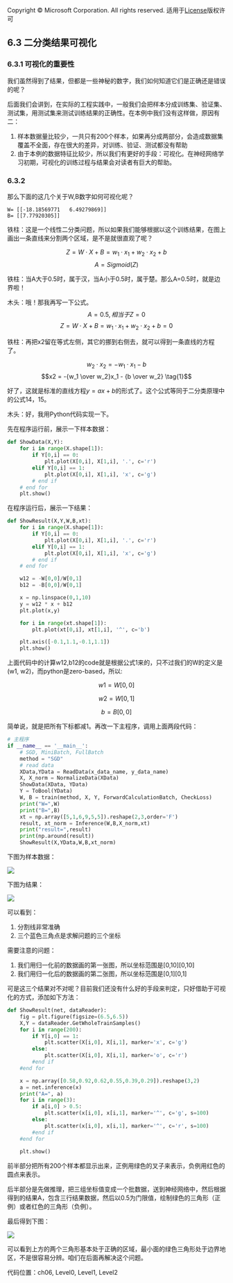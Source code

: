 Copyright © Microsoft Corporation. All rights reserved.
  适用于[License](https://github.com/Microsoft/ai-edu/blob/master/LICENSE.md)版权许可

## 6.3 二分类结果可视化

### 6.3.1 可视化的重要性

我们虽然得到了结果，但都是一些神秘的数字，我们如何知道它们是正确还是错误的呢？

后面我们会讲到，在实际的工程实践中，一般我们会把样本分成训练集、验证集、测试集，用测试集来测试训练结果的正确性。在本例中我们没有这样做，原因有二：
1. 样本数据量比较少，一共只有200个样本，如果再分成两部分，会造成数据集覆盖不全面，存在很大的差异，对训练、验证、测试都没有帮助
2. 由于本例的数据特征比较少，所以我们有更好的手段：可视化。在神经网络学习初期，可视化的训练过程与结果会对读者有巨大的帮助。

### 6.3.2 

那么下面的这几个关于W,B数字如何可视化呢？

```
W= [[-18.18569771   6.49279869]]
B= [[7.77920305]]
```

铁柱：这是一个线性二分类问题，所以如果我们能够根据以这个训练结果，在图上画出一条直线来分割两个区域，是不是就很直观了呢？



$$
Z = W \cdot X+B=w_{1} \cdot x_1 + w_{2} \cdot x_2 + b
$$
$$
A=Sigmoid(Z)
$$

铁柱：当A大于0.5时，属于汉，当A小于0.5时，属于楚。那么A=0.5时，就是边界啦！

木头：哦！那我再写一下公式。
$$A = 0.5, 相当于Z=0$$
$$Z = W \cdot X+B=w_{1} \cdot x_1 + w_{2} \cdot x_2 + b = 0$$

铁柱：再把x2留在等式左侧，其它的挪到右侧去，就可以得到一条直线的方程了。

$$w_{2} \cdot x_2 = -w_{1} \cdot x_1 - b$$
$$x2 = -{w_1 \over w_2}x_1 - {b \over w_2} \tag{1}$$

好了，这就是标准的直线方程$y=ax+b$的形式了。这个公式等同于二分类原理中的公式14，15。

木头：好，我用Python代码实现一下。

先在程序运行前，展示一下样本数据：

```Python
def ShowData(X,Y):
    for i in range(X.shape[1]):
        if Y[0,i] == 0:
            plt.plot(X[0,i], X[1,i], '.', c='r')
        elif Y[0,i] == 1:
            plt.plot(X[0,i], X[1,i], 'x', c='g')
        # end if
    # end for
    plt.show()
```

在程序运行后，展示一下结果：

```Python
def ShowResult(X,Y,W,B,xt):
    for i in range(X.shape[1]):
        if Y[0,i] == 0:
            plt.plot(X[0,i], X[1,i], '.', c='r')
        elif Y[0,i] == 1:
            plt.plot(X[0,i], X[1,i], 'x', c='g')
        # end if
    # end for

    w12 = -W[0,0]/W[0,1]
    b12 = -B[0,0]/W[0,1]

    x = np.linspace(0,1,10)
    y = w12 * x + b12
    plt.plot(x,y)

    for i in range(xt.shape[1]):
        plt.plot(xt[0,i], xt[1,i], '^', c='b')

    plt.axis([-0.1,1.1,-0.1,1.1])
    plt.show()
```
上面代码中的计算w12,b12的code就是根据公式1来的，只不过我们的W的定义是(w1, w2)，而python是zero-based，所以:

$$w1 = W[0,0]$$

$$w2 = W[0,1]$$

$$b = B[0,0]$$

简单说，就是把所有下标都减1。再改一下主程序，调用上面两段代码：

```Python
# 主程序
if __name__ == '__main__':
    # SGD, MiniBatch, FullBatch
    method = "SGD"
    # read data
    XData,YData = ReadData(x_data_name, y_data_name)
    X, X_norm = NormalizeData(XData)
    ShowData(XData, YData)
    Y = ToBool(YData)
    W, B = train(method, X, Y, ForwardCalculationBatch, CheckLoss)
    print("W=",W)
    print("B=",B)
    xt = np.array([5,1,6,9,5,5]).reshape(2,3,order='F')
    result, xt_norm = Inference(W,B,X_norm,xt)
    print("result=",result)
    print(np.around(result))
    ShowResult(X,YData,W,B,xt_norm)
```

下图为样本数据：

<img src="..\Images\6\binary_data.png">

下图为结果：

<img src="..\Images\6\binary_result.png">

可以看到：
1. 分割线非常准确
2. 三个蓝色三角点是求解问题的三个坐标

需要注意的问题：
1. 我们用归一化前的数据画的第一张图，所以坐标范围是[0,10][0,10]
2. 我们用归一化后的数据画的第二张图，所以坐标范围是[0,1][0,1]


可是这三个结果对不对呢？目前我们还没有什么好的手段来判定，只好借助于可视化的方式，添加如下方法：

```Python
def ShowResult(net, dataReader):
    fig = plt.figure(figsize=(6.5,6.5))
    X,Y = dataReader.GetWholeTrainSamples()
    for i in range(200):
        if Y[i,0] == 1:
            plt.scatter(X[i,0], X[i,1], marker='x', c='g')
        else:
            plt.scatter(X[i,0], X[i,1], marker='o', c='r')
        #end if
    #end for

    x = np.array([0.58,0.92,0.62,0.55,0.39,0.29]).reshape(3,2)
    a = net.inference(x)
    print("A=", a)
    for i in range(3):
        if a[i,0] > 0.5:
            plt.scatter(x[i,0], x[i,1], marker='^', c='g', s=100)
        else:
            plt.scatter(x[i,0], x[i,1], marker='^', c='r', s=100)
        #end if
    #end for
    
    plt.show()
```

前半部分把所有200个样本都显示出来，正例用绿色的叉子来表示，负例用红色的圆点来表示。

后半部分是先做推理，把三组坐标值变成一个批数据，送到神经网络中，然后根据得到的结果A，包含三行结果数据，然后以0.5为门限值，绘制绿色的三角形（正例）或者红色的三角形（负例）。

最后得到下图：

<img src="../Images/6/BinaryClassifierInference.png">

可以看到上方的两个三角形基本处于正确的区域，最小面的绿色三角形处于边界地区，不是很容易分辨。咱们在后面再解决这个问题。

代码位置：ch06, Level0, Level1, Level2